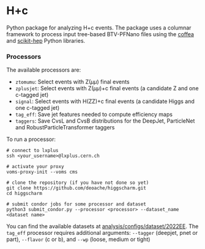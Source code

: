 # H+c

Python package for analyzing H+c events. The package uses a columnar framework to process input tree-based BTV-PFNano files using the [coffea](https://coffeateam.github.io/coffea/) and [scikit-hep](https://scikit-hep.org) Python libraries.


### Processors

The available processors are:
* `ztomumu`: Select events with Z($\mu \mu$) final events
* `zplusjet`: Select events with Z($\mu \mu$)+c final events (a candidate Z and one c-tagged jet)
* `signal`: Select events with H(ZZ)+c final events (a candidate Higgs and one c-tagged jet)
* `tag_eff`: Save jet features needed to compute efficiency maps
* `taggers`: Save CvsL and CvsB distributions for the DeepJet, ParticleNet and RobustParticleTransformer taggers

To run a processor:
```
# connect to lxplus 
ssh <your_username>@lxplus.cern.ch

# activate your proxy
voms-proxy-init --voms cms

# clone the repository (if you have not done so yet)
git clone https://github.com/deoache/higgscharm.git
cd higgscharm

# submit condor jobs for some processor and dataset
python3 submit_condor.py --processor <processor> --dataset_name <dataset name>
```    
You can find the available datasets at [analysis/configs/dataset/2022EE](https://github.com/deoache/higgscharm/tree/main/analysis/configs/dataset/2022EE). The `tag_eff` processor requires additional arguments: `--tagger` (deepjet, pnet or part), `--flavor` (c or b), and `--wp` (loose, medium or tight)
